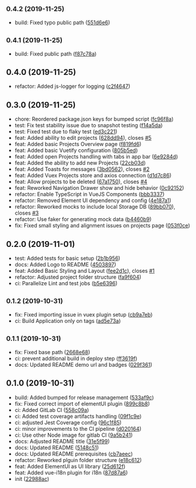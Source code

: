 ## <small>0.4.2 (2019-11-25)</small>

* build: Fixed typo public path ([551d6e6](https://gitlab.com/citegraph/frontend/commit/551d6e6))



## <small>0.4.1 (2019-11-25)</small>

* build: Fixed public path ([f87c78a](https://gitlab.com/citegraph/frontend/commit/f87c78a))



## 0.4.0 (2019-11-25)

* refactor: Added js-logger for logging ([c2f4647](https://gitlab.com/citegraph/frontend/commit/c2f4647))



## 0.3.0 (2019-11-25)

* chore: Reordered package.json keys for bumped script ([fc96f8a](https://gitlab.com/citegraph/frontend/commit/fc96f8a))
* test: Fix test stability issue due to snapshot testing ([f14a5da](https://gitlab.com/citegraph/frontend/commit/f14a5da))
* test: Fixed test due to flaky test ([ed3c221](https://gitlab.com/citegraph/frontend/commit/ed3c221))
* feat: Added ability to edit projects ([628dd94](https://gitlab.com/citegraph/frontend/commit/628dd94)), closes [#5](https://gitlab.com/citegraph/frontend/issues/5)
* feat: Added basic Projects Overview page ([f819fd6](https://gitlab.com/citegraph/frontend/commit/f819fd6))
* feat: Added basic Vuetify configuration ([805b5ed](https://gitlab.com/citegraph/frontend/commit/805b5ed))
* feat: Added open Projects handling with tabs in app bar ([6e9284d](https://gitlab.com/citegraph/frontend/commit/6e9284d))
* feat: Added the ability to add new Projects ([22cb03d](https://gitlab.com/citegraph/frontend/commit/22cb03d))
* feat: Added Toasts for messages ([3bd0562](https://gitlab.com/citegraph/frontend/commit/3bd0562)), closes [#2](https://gitlab.com/citegraph/frontend/issues/2)
* feat: Added Vuex Projects store and axios connection ([d1d7c86](https://gitlab.com/citegraph/frontend/commit/d1d7c86))
* feat: Allow projects to be deleted ([67a1750](https://gitlab.com/citegraph/frontend/commit/67a1750)), closes [#4](https://gitlab.com/citegraph/frontend/issues/4)
* feat: Reworked Navigation Drawer show and hide behavior ([0c92152](https://gitlab.com/citegraph/frontend/commit/0c92152))
* refactor: Enable TypeScript in VueJS Components ([bbb3337](https://gitlab.com/citegraph/frontend/commit/bbb3337))
* refactor: Removed Element UI dependency and config ([4e187a1](https://gitlab.com/citegraph/frontend/commit/4e187a1))
* refactor: Reworked mocks to include local Storage DB ([89bb070](https://gitlab.com/citegraph/frontend/commit/89bb070)), closes [#3](https://gitlab.com/citegraph/frontend/issues/3)
* refactor: Use faker for generating mock data ([b4460b9](https://gitlab.com/citegraph/frontend/commit/b4460b9))
* fix: Fixed small styling and alignment issues on projects page ([053f0ce](https://gitlab.com/citegraph/frontend/commit/053f0ce))



## 0.2.0 (2019-11-01)

* test: Added tests for basic setup ([2b1b956](https://gitlab.com/citegraph/frontend/commit/2b1b956))
* docs: Added Logo to README ([4503897](https://gitlab.com/citegraph/frontend/commit/4503897))
* feat: Added Basic Styling and Layout ([fee2d1c](https://gitlab.com/citegraph/frontend/commit/fee2d1c)), closes [#1](https://gitlab.com/citegraph/frontend/issues/1)
* refactor: Adjusted project folder structure ([fa9f604](https://gitlab.com/citegraph/frontend/commit/fa9f604))
* ci: Parallelize Lint and test jobs ([b5e6396](https://gitlab.com/citegraph/frontend/commit/b5e6396))



## <small>0.1.2 (2019-10-31)</small>

* fix: Fixed importing issue in vuex plugin setup ([cb9a7eb](https://gitlab.com/citegraph/frontend/commit/cb9a7eb))
* ci: Build Application only on tags ([ad5e73a](https://gitlab.com/citegraph/frontend/commit/ad5e73a))



## <small>0.1.1 (2019-10-31)</small>

* fix: Fixed base path ([2668e68](https://gitlab.com/citegraph/frontend/commit/2668e68))
* ci: prevent additional build in deploy step ([ff3619f](https://gitlab.com/citegraph/frontend/commit/ff3619f))
* docs: Updated README demo url and badges ([029f361](https://gitlab.com/citegraph/frontend/commit/029f361))



## 0.1.0 (2019-10-31)

* build: Added bumped for release management ([533af9c](https://gitlab.com/citegraph/frontend/commit/533af9c))
* fix: Fixed correct import of elementUI plugin ([899c8b8](https://gitlab.com/citegraph/frontend/commit/899c8b8))
* ci: Added GitLab CI ([558c09a](https://gitlab.com/citegraph/frontend/commit/558c09a))
* ci: Added test coverage artifacts handling ([09f1c9e](https://gitlab.com/citegraph/frontend/commit/09f1c9e))
* ci: adjusted Jest Coverage config ([96c1f85](https://gitlab.com/citegraph/frontend/commit/96c1f85))
* ci: minor improvements to the CI pipeline ([d020164](https://gitlab.com/citegraph/frontend/commit/d020164))
* ci: Use other Node image for gitlab CI ([9a5b241](https://gitlab.com/citegraph/frontend/commit/9a5b241))
* docs: Adjusted README title ([31e5f99](https://gitlab.com/citegraph/frontend/commit/31e5f99))
* docs: Updated README ([5148c51](https://gitlab.com/citegraph/frontend/commit/5148c51))
* docs: Updated README prerequisites ([cb7aeec](https://gitlab.com/citegraph/frontend/commit/cb7aeec))
* refactor: Reworked plguin folder structure ([e18c612](https://gitlab.com/citegraph/frontend/commit/e18c612))
* feat: Added ElementUI as UI library ([25d612f](https://gitlab.com/citegraph/frontend/commit/25d612f))
* feat: Added vue-i18n plugin for i18n ([87d87a6](https://gitlab.com/citegraph/frontend/commit/87d87a6))
* init ([22988ac](https://gitlab.com/citegraph/frontend/commit/22988ac))




